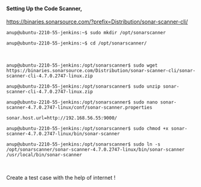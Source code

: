 #### Setting Up the Code Scanner,

https://binaries.sonarsource.com/?prefix=Distribution/sonar-scanner-cli/

`anup@ubuntu-2210-55-jenkins:~$ sudo mkdir /opt/sonarscanner`

`anup@ubuntu-2210-55-jenkins:~$ cd /opt/sonarscanner/`

<br>

`anup@ubuntu-2210-55-jenkins:/opt/sonarscanner$ sudo wget https://binaries.sonarsource.com/Distribution/sonar-scanner-cli/sonar-scanner-cli-4.7.0.2747-linux.zip`

`anup@ubuntu-2210-55-jenkins:/opt/sonarscanner$ sudo unzip sonar-scanner-cli-4.7.0.2747-linux.zip `

`anup@ubuntu-2210-55-jenkins:/opt/sonarscanner$ sudo nano sonar-scanner-4.7.0.2747-linux/conf/sonar-scanner.properties `

    sonar.host.url=http://192.168.56.55:9000/

`anup@ubuntu-2210-55-jenkins:/opt/sonarscanner$ sudo chmod +x sonar-scanner-4.7.0.2747-linux/bin/sonar-scanner`

`anup@ubuntu-2210-55-jenkins:/opt/sonarscanner$ sudo ln -s /opt/sonarscanner/sonar-scanner-4.7.0.2747-linux/bin/sonar-scanner /usr/local/bin/sonar-scanner`

<br>

Create a test case with the help of internet !

